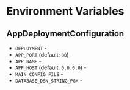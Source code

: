# Environment Variables

## AppDeploymentConfiguration

 - `DEPLOYMENT` - 
 - `APP_PORT` (default: `80`) - 
 - `APP_NAME` - 
 - `APP_HOST` (default: `0.0.0.0`) - 
 - `MAIN_CONFIG_FILE` - 
 - `DATABASE_DSN_STRING_PGX` - 

